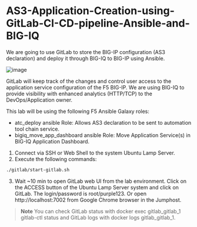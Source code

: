 # AS3-Application-Creation-using-GitLab-CI-CD-pipeline-Ansible-and-BIG-IQ

We are going to use GitLab to store the BIG-IP configuration (AS3 declaration) and deploy it through BIG-IQ to BIG-IP using Ansible.

![image](https://github.com/michelangelodorado/AS3-Application-Creation-using-GitLab-CI-CD-pipeline-Ansible-and-BIG-IQ/assets/102953584/814ea63f-d593-48b8-8127-6adc732dbd4a)

GitLab will keep track of the changes and control user access to the application service configuration of the F5 BIG-IP. We are using BIG-IQ to provide visibility with enhanced analytics (HTTP/TCP) to the DevOps/Application owner.

This lab will be using the following F5 Ansible Galaxy roles:
- atc_deploy ansible Role: Allows AS3 declaration to be sent to automation tool chain service.
- bigiq_move_app_dashboard ansible Role: Move Application Service(s) in BIG-IQ Application Dashboard.

1. Connect via SSH or Web Shell to the system Ubuntu Lamp Server.
2. Execute the following commands:
```sh
./gitlab/start-gitlab.sh
```
3. Wait ~10 min to open GitLab web UI from the lab environment. Click on the ACCESS button of the Ubuntu Lamp Server system and click on GitLab. The login/password is root/purple123. Or open http://localhost:7002 from Google Chrome browser in the Jumphost.
> **Note**
> You can check GitLab status with docker exec gitlab_gitlab_1 gitlab-ctl status and GitLab logs with docker logs gitlab_gitlab_1.
